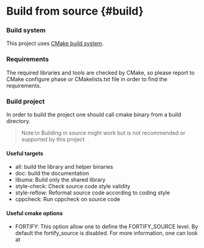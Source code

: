 Build from source {#build}
==========================

### Build system #
This project uses [CMake build system](https://cmake.org/).

### Requirements
The required libraries and tools are checked by CMake, so please report to CMake configure phase or CMakelists.txt file in order to find the requirements.

### Build project #
In order to build the project one should call cmake binary from a build directory.
> Note:\n
> Building in source might work but is not recommended or supported by this project

#### Useful targets #
 - all: build the library and helper binaries
 - doc: build the documentation
 - libuma: Build only the shared library
 - style-check: Check source code style validity
 - style-reflow: Reformat source code according to coding style
 - cppcheck: Run cppcheck on source code

#### Useful cmake options #
 - FORTIFY: This option allow one to define the FORTIFY_SOURCE level. By default the fortify_source is disabled. For more information, one can look at
